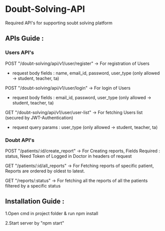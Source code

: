 # Doubt-Solving-API

Required API's for supporting soubt solving platform

## APIs Guide :
### Users API's

POST "/doubt-solving/api/v1/user/register" → For registration of Users

  * request body fields  : name, email_id, password, user_type (only allowed -> student, teacher, ta)

POST "/doubt-solving/api/v1/user/login" → For login of Users

  * request body fields  : email_id, password, user_type (only allowed -> student, teacher, ta)

GET "/doubt-solving/api/v1/user/user-list" → For fetching Users list (secured by JWT-Authentication)

  * request query params  : user_type (only allowed -> student, teacher, ta)
### Doubt API's

POST "/patients/:id/create_report" → For Creating reports, Fields Required : status, Need Token of Logged in Doctor in headers of request

GET "/patients/:id/all_reports" → For Fetching reports of specific patient, Reports are ordered by oldest to latest.

GET "/reports/:status" → For fetching all the reports of all the patients filtered by a specific status

## Installation Guide :

1.Open cmd in project folder & run npm install

2.Start server by "npm start"

